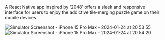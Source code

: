 A React Native app inspired by '2048' offers a sleek and responsive interface for users to enjoy the addictive tile-merging puzzle game on their mobile devices.

![Simulator Screenshot - iPhone 15 Pro Max - 2024-01-24 at 20 53 55](https://github.com/NoamPodoler/2048/assets/27895307/e42137d1-ba67-4292-8c2f-f1771eef7651)
![Simulator Screenshot - iPhone 15 Pro Max - 2024-01-24 at 20 54 20](https://github.com/NoamPodoler/2048/assets/27895307/ba46549d-2c8a-489f-822e-cc25c76a3986)
